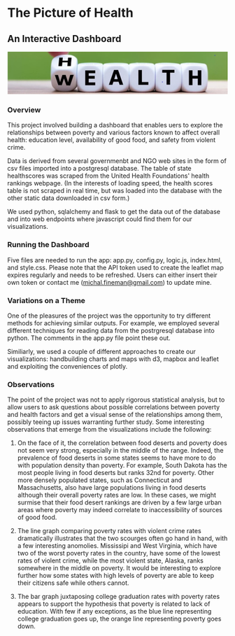 # The Picture of Health
## An Interactive Dashboard 

![Webpage Screenshot](Code\static\Images\healthWealth.jpg)

### Overview

This project involved building a dashboard that enables uers to explore the relationships between poverty and various factors known to affect overall health: education level, availability of good food, and safety from violent crime. 

Data is derived from several governmenbt and NGO web sites in the form of csv files imported into a postgresql database.  The table of state healthscores was scraped from the United Health Foundations' health rankings webpage. (In the interests of loading speed, the health scores table is not scraped in real time, but was loaded into the database with the other static data downloaded in csv form.) 

We used python, sqlalchemy and flask to get the data out of the database and into web endpoints where javascript could find them for our visualizations.

### Running the Dashboard

Five files are needed to run the app:  app.py, config.py, logic.js, index.html, and style.css.  Please note that the API token used to create the leaflet map expires regularly and needs to be refreshed.  Users can either insert their own token or contact me (michal.fineman@gmail.com) to update mine.

### Variations on a Theme

One of the pleasures of the project was the opportunity to try different methods for achieving similar outputs.  For example, we employed several different techniques for reading data from the postrgresql database into python.  The comments in the app.py file point these out.

Similiarly, we used a couple of different approaches to create our visualizations: handbuilding charts and maps with d3, mapbox and leaflet and exploiting the conveniences of plotly.  

### Observations
The point of the project was not to apply rigorous statistical analysis, but to allow users to ask questions about possible correlations between poverty and health factors and get a visual sense of the relationships among them, possibly teeing up issues warranting further study.  Some interesting observations that emerge from the visualizations include the following:

1.  On the face of it, the correlation between food deserts and poverty does not seem very strong, especially in the middle of the range.  Indeed, the prevalence of food deserts in some states seems to have more to do with population density than poverty.  For example, South Dakota has the most people living in food deserts but ranks 32nd for poverty.  Other more densely populated states, such as Connecticut and Massachusetts, also have large populations living in food deserts although their overall poverty rates are low.  In these cases, we might surmise that their food desert rankings are driven by a few large urban areas where poverty may indeed correlate to inaccessibility of sources of good food.

2.  The line graph comparing poverty rates with violent crime rates dramatically illustrates that the two scourges often go hand in hand, with a few interesting anomolies.  Mississipi and West Virginia, which have two of the worst poverty rates in the country, have some of the lowest rates of violent crime, while the most violent state, Alaska, ranks somewhere in the middle on poverty.  It would be interesting to explore further how some states with high levels of poverty are able to keep their citizens safe while others cannot.

3.  The bar graph juxtaposing college graduation rates with poverty rates appears to support the hypothesis  that poverty is related to lack of education.  With few if any exceptions, as the blue line representing college graduation goes up, the orange line representing poverty goes down.

